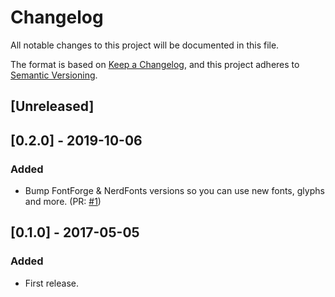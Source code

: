 # Changelog
All notable changes to this project will be documented in this file.

The format is based on [Keep a Changelog](https://keepachangelog.com/en/1.0.0/),
and this project adheres to [Semantic Versioning](https://semver.org/spec/v2.0.0.html).

## [Unreleased]

## [0.2.0] - 2019-10-06

### Added

- Bump FontForge & NerdFonts versions so you can use new fonts, glyphs and more. (PR: [#1](https://github.com/pocka/docker-nerd-font-patcher/pull/1))

## [0.1.0] - 2017-05-05

### Added

- First release. 